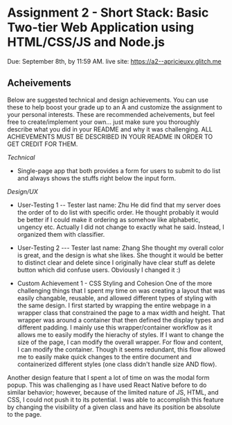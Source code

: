 Assignment 2 - Short Stack: Basic Two-tier Web Application using HTML/CSS/JS and Node.js  
===

Due: September 8th, by 11:59 AM.
live site: https://a2--apricieuxv.glitch.me

Acheivements
---

Below are suggested technical and design achievements. You can use these to help boost your grade up to an A and customize the assignment to your personal interests. These are recommended acheivements, but feel free to create/implement your own... just make sure you thoroughly describe what you did in your README and why it was challenging. ALL ACHIEVEMENTS MUST BE DESCRIBED IN YOUR README IN ORDER TO GET CREDIT FOR THEM.

*Technical*
- Single-page app that both provides a form for users to submit to do list and always shows the stuffs right below the input form.

*Design/UX*
- User-Testing 1
-- Tester last name: Zhu
He did find that my server does the order of to do list with specific order. He thought probably it would be better if I could make it ordering as somehow like alphabetic, ungency etc. Actually I did not change to exactly what he said. Instead, I organized them with classifier.

- User-Testing 2
--- Tester last name: Zhang
She thought my overall color is great, and the design is what she likes. She thought it would be better to distinct clear and delete since I originally have clear stuff as delete button which did confuse users. Obviously I changed it :)

- Custom Achievement 1 - CSS Styling and Cohesion
One of the more challenging things that I spent my time on was creating a layout that was easily changable, reusable, and allowed different types of styling with the same design. I first started by wrapping the entire webpage in a wrapper class that constrained the page to a max width and height. That wrapper was around a container that then defined the display types and different padding. I mainly use this wrapper/container workflow as it allows me to easily modify the hierachy of styles. If I want to change the size of the page, I can modify the overall wrapper. For flow and content, I can modify the container. Though it seems redundant, this flow allowed me to easily make quick changes to the entire document and containerized different styles (one class didn't handle size AND flow).

Another design feature that I spent a lot of time on was the modal form popup. This was challenging as I have used React Native before to do similar behavior; however, because of the limited nature of JS, HTML, and CSS, I could not push it to its potential. I was able to accomplish this feature by changing the visibility of a given class and have its position be absolute to the page.
